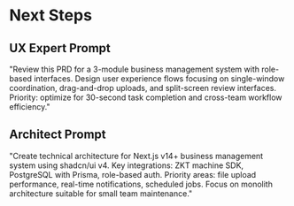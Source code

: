 # Next Steps

## UX Expert Prompt
"Review this PRD for a 3-module business management system with role-based interfaces. Design user experience flows focusing on single-window coordination, drag-and-drop uploads, and split-screen review interfaces. Priority: optimize for 30-second task completion and cross-team workflow efficiency."

## Architect Prompt  
"Create technical architecture for Next.js v14+ business management system using shadcn/ui v4. Key integrations: ZKT machine SDK, PostgreSQL with Prisma, role-based auth. Priority areas: file upload performance, real-time notifications, scheduled jobs. Focus on monolith architecture suitable for small team maintenance."